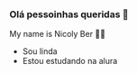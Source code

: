 ### Olá pessoinhas queridas 🖤

My name is Nicoly Ber 🧚‍♀️

 - Sou linda
 - Estou estudando na alura
